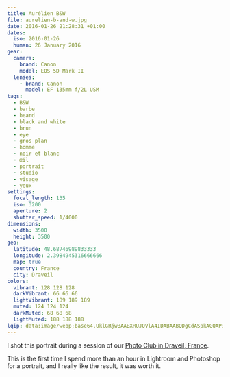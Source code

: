```yaml
---
title: Aurélien B&W
file: aurelien-b-and-w.jpg
date: 2016-01-26 21:28:31 +01:00
dates:
  iso: 2016-01-26
  human: 26 January 2016
gear:
  camera:
    brand: Canon
    model: EOS 5D Mark II
  lenses:
    - brand: Canon
      model: EF 135mm f/2L USM
tags:
  - B&W
  - barbe
  - beard
  - black and white
  - brun
  - eye
  - gros plan
  - homme
  - noir et blanc
  - œil
  - portrait
  - studio
  - visage
  - yeux
settings:
  focal_length: 135
  iso: 3200
  aperture: 2
  shutter_speed: 1/4000
dimensions:
  width: 3500
  height: 3500
geo:
  latitude: 48.68746989833333
  longitude: 2.3984945316666666
  map: true
  country: France
  city: Draveil
colors:
  vibrant: 128 128 128
  darkVibrant: 66 66 66
  lightVibrant: 189 189 189
  muted: 124 124 124
  darkMuted: 68 68 68
  lightMuted: 188 188 188
lqip: data:image/webp;base64,UklGRjwBAABXRUJQVlA4IDABAABQDgCdASpkAGQAP3Gsxli0v7olLlorQ/AuCWkAElNq3TzEyvljM4Us/JL65rP1ZWl4TLicQ/fw7XyUb5HGTO6XIKf1JgaDZrhugbAPgyr1ffzlYqUS5yj6BM8AHmYPl21+6+ZVnPHDaPDvM4Rk8PLw0FaPRFb/n+vnWgAA/u5T8Ob6R76M6J+5PEB73o76PDX1WCAY2DEY7ppH39F8Ig/6y0bQzr6mbm2WMvh3RiP6i2NQh/20SZ5Jd2IIx6xCvXZrPQzZdPVoe8rWyDdor0QXS+dR8PDzmoL3pRDezmjK5tJ7s7QUsywT3zCesmPvRqm3h/sakYNgicUclxNGVJ9uUYn9XAcCQp9kqhEScmg51ZdmVeRBFAQq8CqrzL7hIEyj8uaxsCvi8dkRJWKFgAAA
---
```


I shot this portrait during a session of our <a href="https://photo-club-draveil.fr/">Photo Club in Draveil, France</a>.

This is the first time I spend more than an hour in Lightroom and Photoshop for a portrait, and I really like the result, it was worth it.
